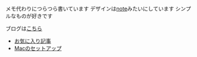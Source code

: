 メモ代わりにつらつら書いています
デザインは[note](https://note.com/)みたいにしています
シンプルなものが好きです

ブログは[こちら](https://inokawablog.org/)

- [お気に入り記事](https://github.com/ryo034/note/like-articles)
- [Macのセットアップ](https://github.com/ryo034/note/mac-setup)
